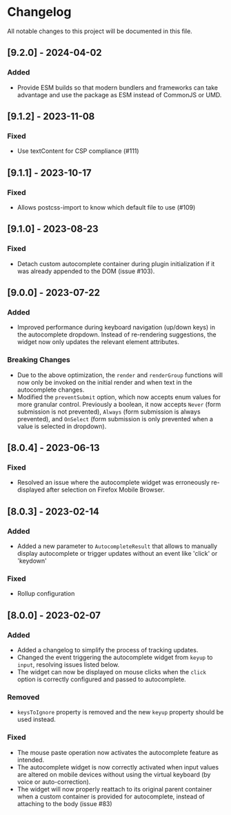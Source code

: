 # Changelog

All notable changes to this project will be documented in this file.

## [9.2.0] - 2024-04-02

### Added

-   Provide ESM builds so that modern bundlers and frameworks can take advantage and use the package as ESM instead of CommonJS or UMD.

## [9.1.2] - 2023-11-08

### Fixed

-   Use textContent for CSP compliance (#111)

## [9.1.1] - 2023-10-17

### Fixed

-   Allows postcss-import to know which default file to use (#109)

## [9.1.0] - 2023-08-23

### Fixed

-   Detach custom autocomplete container during plugin initialization if it was already appended to the DOM (issue #103).

## [9.0.0] - 2023-07-22

### Added

-   Improved performance during keyboard navigation (up/down keys) in the autocomplete dropdown. Instead of re-rendering suggestions, the widget now only updates the relevant element attributes.

### Breaking Changes

-   Due to the above optimization, the `render` and `renderGroup` functions will now only be invoked on the initial render and when text in the autocomplete changes.
-   Modified the `preventSubmit` option, which now accepts enum values for more granular control. Previously a boolean, it now accepts `Never` (form submission is not prevented), `Always` (form submission is always prevented), and `OnSelect` (form submission is only prevented when a value is selected in dropdown).

## [8.0.4] - 2023-06-13

### Fixed

-   Resolved an issue where the autocomplete widget was erroneously re-displayed after selection on Firefox Mobile Browser.

## [8.0.3] - 2023-02-14

### Added

-   Added a new parameter to `AutocompleteResult` that allows to manually display autocomplete or
    trigger updates without an event like 'click' or 'keydown'

### Fixed

-   Rollup configuration

## [8.0.0] - 2023-02-07

### Added

-   Added a changelog to simplify the process of tracking updates.
-   Changed the event triggering the autocomplete widget from `keyup` to `input`, resolving
    issues listed below.
-   The widget can now be displayed on mouse clicks when the `click` option is correctly configured
    and passed to autocomplete.

### Removed

-   `keysToIgnore` property is removed and the new `keyup` property should be used instead.

### Fixed

-   The mouse paste operation now activates the autocomplete feature as intended.
-   The autocomplete widget is now correctly activated when input values are altered on mobile
    devices without using the virtual keyboard (by voice or auto-correction).
-   The widget will now properly reattach to its original parent container when a custom
    container is provided for autocomplete, instead of attaching to the body (issue #83)
